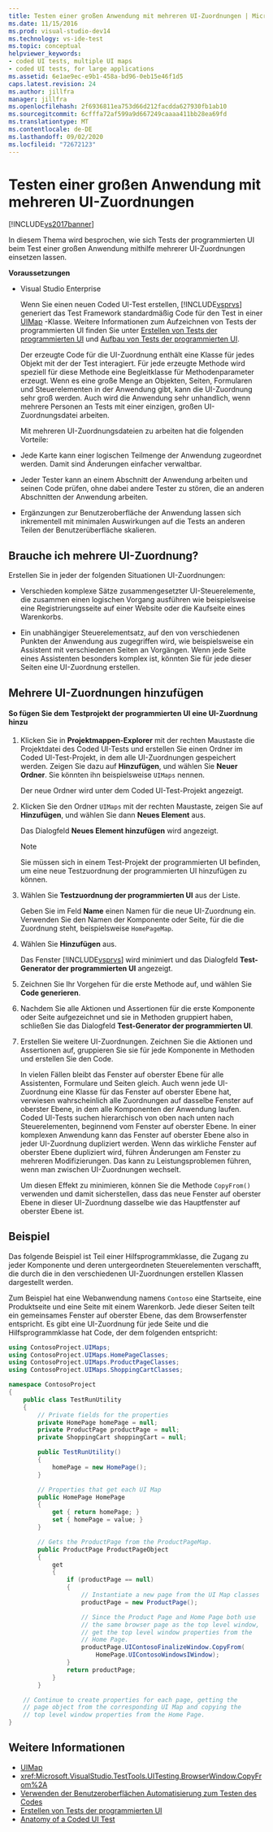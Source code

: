 ```yaml
---
title: Testen einer großen Anwendung mit mehreren UI-Zuordnungen | Microsoft-Dokumentation
ms.date: 11/15/2016
ms.prod: visual-studio-dev14
ms.technology: vs-ide-test
ms.topic: conceptual
helpviewer_keywords:
- coded UI tests, multiple UI maps
- coded UI tests, for large applications
ms.assetid: 6e1ae9ec-e9b1-458a-bd96-0eb15e46f1d5
caps.latest.revision: 24
ms.author: jillfra
manager: jillfra
ms.openlocfilehash: 2f6936811ea753d66d212facdda627930fb1ab10
ms.sourcegitcommit: 6cfffa72af599a9d667249caaaa411bb28ea69fd
ms.translationtype: MT
ms.contentlocale: de-DE
ms.lasthandoff: 09/02/2020
ms.locfileid: "72672123"
---
```

# <a name="testing-a-large-application-with-multiple-ui-maps"></a>Testen einer großen Anwendung mit mehreren UI-Zuordnungen
[!INCLUDE[vs2017banner](../includes/vs2017banner.md)]

In diesem Thema wird besprochen, wie sich Tests der programmierten UI beim Test einer großen Anwendung mithilfe mehrerer UI-Zuordnungen einsetzen lassen.

 **Voraussetzungen**

- Visual Studio Enterprise

  Wenn Sie einen neuen Coded UI-Test erstellen, [!INCLUDE[vsprvs](../includes/vsprvs-md.md)] generiert das Test Framework standardmäßig Code für den Test in einer [UIMap](/previous-versions/dd580454(v=vs.140)) -Klasse. Weitere Informationen zum Aufzeichnen von Tests der programmierten UI finden Sie unter [Erstellen von Tests der programmierten UI](../test/use-ui-automation-to-test-your-code.md#VerifyingCodeUsingCUITCreate) und [Aufbau von Tests der programmierten UI](../test/anatomy-of-a-coded-ui-test.md).

  Der erzeugte Code für die UI-Zuordnung enthält eine Klasse für jedes Objekt mit der der Test interagiert. Für jede erzeugte Methode wird speziell für diese Methode eine Begleitklasse für Methodenparameter erzeugt. Wenn es eine große Menge an Objekten, Seiten, Formularen und Steuerelementen in der Anwendung gibt, kann die UI-Zuordnung sehr groß werden. Auch wird die Anwendung sehr unhandlich, wenn mehrere Personen an Tests mit einer einzigen, großen UI-Zuordnungsdatei arbeiten.

  Mit mehreren UI-Zuordnungsdateien zu arbeiten hat die folgenden Vorteile:

- Jede Karte kann einer logischen Teilmenge der Anwendung zugeordnet werden. Damit sind Änderungen einfacher verwaltbar.

- Jeder Tester kann an einem Abschnitt der Anwendung arbeiten und seinen Code prüfen, ohne dabei andere Tester zu stören, die an anderen Abschnitten der Anwendung arbeiten.

- Ergänzungen zur Benutzeroberfläche der Anwendung lassen sich inkrementell mit minimalen Auswirkungen auf die Tests an anderen Teilen der Benutzerüberfläche skalieren.

## <a name="do-you-need-multiple-ui-maps"></a>Brauche ich mehrere UI-Zuordnung?
 Erstellen Sie in jeder der folgenden Situationen UI-Zuordnungen:

- Verschieden komplexe Sätze zusammengesetzter UI-Steuerelemente, die zusammen einen logischen Vorgang ausführen wie beispielsweise eine Registrierungsseite auf einer Website oder die Kaufseite eines Warenkorbs.

- Ein unabhängiger Steuerelementsatz, auf den von verschiedenen Punkten der Anwendung aus zugegriffen wird, wie beispielsweise ein Assistent mit verschiedenen Seiten an Vorgängen. Wenn jede Seite eines Assistenten besonders komplex ist, könnten Sie für jede dieser Seiten eine UI-Zuordnung erstellen.

## <a name="adding-multiple-ui-maps"></a>Mehrere UI-Zuordnungen hinzufügen

#### <a name="to-add-a-ui-map-to-your-coded-ui-test-project"></a>So fügen Sie dem Testprojekt der programmierten UI eine UI-Zuordnung hinzu

1. Klicken Sie in **Projektmappen-Explorer** mit der rechten Maustaste die Projektdatei des Coded UI-Tests und erstellen Sie einen Ordner im Coded UI-Test-Projekt, in dem alle UI-Zuordnungen gespeichert werden. Zeigen Sie dazu auf **Hinzufügen**, und wählen Sie **Neuer Ordner**. Sie könnten ihn beispielsweise `UIMaps` nennen.

    Der neue Ordner wird unter dem Coded UI-Test-Projekt angezeigt.

2. Klicken Sie den Ordner `UIMaps` mit der rechten Maustaste, zeigen Sie auf **Hinzufügen**, und wählen Sie dann **Neues Element** aus.

    Das Dialogfeld **Neues Element hinzufügen** wird angezeigt.

   > [!NOTE]
   > Sie müssen sich in einem Test-Projekt der programmierten UI befinden, um eine neue Testzuordnung der programmierten UI hinzufügen zu können.

3. Wählen Sie **Testzuordnung der programmierten UI** aus der Liste.

    Geben Sie im Feld **Name** einen Namen für die neue UI-Zuordnung ein. Verwenden Sie den Namen der Komponente oder Seite, für die die Zuordnung steht, beispielsweise `HomePageMap`.

4. Wählen Sie **Hinzufügen** aus.

    Das Fenster [!INCLUDE[vsprvs](../includes/vsprvs-md.md)] wird minimiert und das Dialogfeld **Test-Generator der programmierten UI** angezeigt.

5. Zeichnen Sie Ihr Vorgehen für die erste Methode auf, und wählen Sie **Code generieren**.

6. Nachdem Sie alle Aktionen und Assertionen für die erste Komponente oder Seite aufgezeichnet und sie in Methoden gruppiert haben, schließen Sie das Dialogfeld **Test-Generator der programmierten UI**.

7. Erstellen Sie weitere UI-Zuordnungen. Zeichnen Sie die Aktionen und Assertionen auf, gruppieren Sie sie für jede Komponente in Methoden und erstellen Sie den Code.

   In vielen Fällen bleibt das Fenster auf oberster Ebene für alle Assistenten, Formulare und Seiten gleich. Auch wenn jede UI-Zuordnung eine Klasse für das Fenster auf oberster Ebene hat, verwiesen wahrscheinlich alle Zuordnungen auf dasselbe Fenster auf oberster Ebene, in dem alle Komponenten der Anwendung laufen. Coded UI-Tests suchen hierarchisch von oben nach unten nach Steuerelementen, beginnend vom Fenster auf oberster Ebene. In einer komplexen Anwendung kann das Fenster auf oberster Ebene also in jeder UI-Zuordnung dupliziert werden. Wenn das wirkliche Fenster auf oberster Ebene dupliziert wird, führen Änderungen am Fenster zu mehreren Modifizierungen. Das kann zu Leistungsproblemen führen, wenn man zwischen UI-Zuordnungen wechselt.

   Um diesen Effekt zu minimieren, können Sie die Methode `CopyFrom()` verwenden und damit sicherstellen, dass das neue Fenster auf oberster Ebene in dieser UI-Zuordnung dasselbe wie das Hauptfenster auf oberster Ebene ist.

## <a name="example"></a>Beispiel
 Das folgende Beispiel ist Teil einer Hilfsprogrammklasse, die Zugang zu jeder Komponente und deren untergeordneten Steuerelementen verschafft, die durch die in den verschiedenen UI-Zuordnungen erstellen Klassen dargestellt werden.

 Zum Beispiel hat eine Webanwendung namens `Contoso` eine Startseite, eine Produktseite und eine Seite mit einem Warenkorb. Jede dieser Seiten teilt ein gemeinsames Fenster auf oberster Ebene, das dem Browserfenster entspricht. Es gibt eine UI-Zuordnung für jede Seite und die Hilfsprogrammklasse hat Code, der dem folgenden entspricht:

```csharp
using ContosoProject.UIMaps;
using ContosoProject.UIMaps.HomePageClasses;
using ContosoProject.UIMaps.ProductPageClasses;
using ContosoProject.UIMaps.ShoppingCartClasses;

namespace ContosoProject
{
    public class TestRunUtility
    {
        // Private fields for the properties
        private HomePage homePage = null;
        private ProductPage productPage = null;
        private ShoppingCart shoppingCart = null;

        public TestRunUtility()
        {
            homePage = new HomePage();
        }

        // Properties that get each UI Map
        public HomePage HomePage
        {
            get { return homePage; }
            set { homePage = value; }
        }

        // Gets the ProductPage from the ProductPageMap.
        public ProductPage ProductPageObject
        {
            get
            {
                if (productPage == null)
                {
                    // Instantiate a new page from the UI Map classes
                    productPage = new ProductPage();

                    // Since the Product Page and Home Page both use
                    // the same browser page as the top level window,
                    // get the top level window properties from the
                    // Home Page.
                    productPage.UIContosoFinalizeWindow.CopyFrom(
                        HomePage.UIContosoWindowsIWindow);
                }
                return productPage;
            }
        }

    // Continue to create properties for each page, getting the
    // page object from the corresponding UI Map and copying the
    // top level window properties from the Home Page.
}
```

## <a name="see-also"></a>Weitere Informationen

- [UIMap](/previous-versions/dd580454(v=vs.140))
- <xref:Microsoft.VisualStudio.TestTools.UITesting.BrowserWindow.CopyFrom%2A>
- [Verwenden der Benutzeroberflächen Automatisierung zum Testen des Codes](../test/use-ui-automation-to-test-your-code.md)
- [Erstellen von Tests der programmierten UI](../test/use-ui-automation-to-test-your-code.md#VerifyingCodeUsingCUITCreate)
- [Anatomy of a Coded UI Test](../test/anatomy-of-a-coded-ui-test.md)
